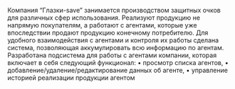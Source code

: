 Компания “Глазки-save” занимается производством защитных очков для различных сфер 
использования. Реализуют продукцию не напрямую покупателям, а работают с агентами, 
которые уже впоследствии продают продукцию конечному потребителю. Для удобного 
взаимодействия с агентами и контроля их работы сделана система, позволяющая 
аккумулировать всю информацию по агентам.
Разработана подсистема для работы с агентами компании, которая 
включает в себя следующий функционал:
• просмотр списка агентов,
• добавление/удаление/редактирование данных об агенте,
• управление историей реализации продукции агентом
